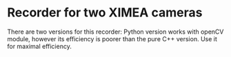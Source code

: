 # Recorder for two XIMEA cameras

There are two versions for this recorder: Python version works with openCV module, however its efficiency is poorer than the pure C++ version. Use it for maximal efficiency.